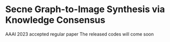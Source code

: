 # Secne Graph-to-Image Synthesis via Knowledge Consensus 
AAAI 2023 accepted regular paper
The released codes will come soon
